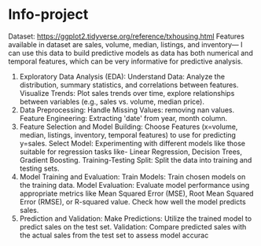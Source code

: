 # Info-project
Dataset:
https://ggplot2.tidyverse.org/reference/txhousing.html
Features available in dataset are sales, volume, median, listings, and inventory—
I can use this data to build predictive models as data has both numerical and temporal features, which 
can be very informative for predictive analysis.

1. Exploratory Data Analysis (EDA):
Understand Data: Analyze the distribution, summary statistics, and correlations between features.
Visualize Trends: Plot sales trends over time, explore relationships between variables (e.g., sales vs. 
volume, median price).
2. Data Preprocessing:
Handle Missing Values: removing nan values.
Feature Engineering: Extracting 'date' from year, month column.
3. Feature Selection and Model Building:
Choose Features (x=volume, median, listings, inventory, temporal features) to use for predicting y=sales.
Select Model: Experimenting with different models like those suitable for regression tasks like- Linear 
Regression, Decision Trees, Gradient Boosting.
Training-Testing Split: Split the data into training and testing sets.
4. Model Training and Evaluation:
Train Models: Train chosen models on the training data.
Model Evaluation: Evaluate model performance using appropriate metrics like Mean Squared Error 
(MSE), Root Mean Squared Error (RMSE), or R-squared value. Check how well the model predicts sales.
5. Prediction and Validation:
Make Predictions: Utilize the trained model to predict sales on the test set.
Validation: Compare predicted sales with the actual sales from the test set to assess model accurac
